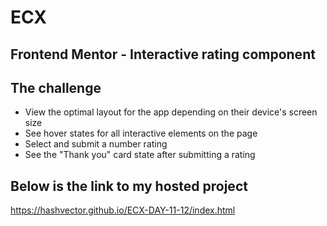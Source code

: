  # ECX


## Frontend Mentor - Interactive rating component

## The challenge
 - View the optimal layout for the app depending on their device's screen size
 - See hover states for all interactive elements on the page
 - Select and submit a number rating
 - See the "Thank you" card state after submitting a rating


## Below is the link to my hosted project
https://hashvector.github.io/ECX-DAY-11-12/index.html
